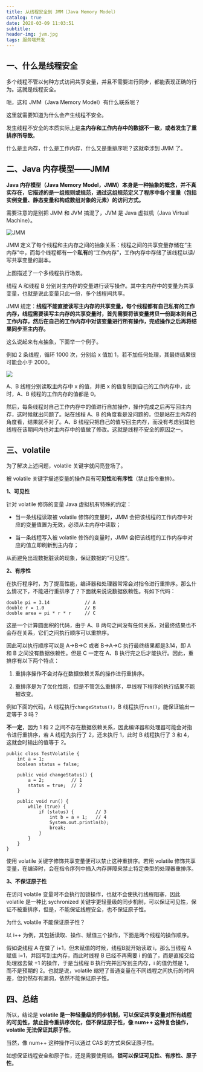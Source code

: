 ```yaml
---
title: 从线程安全到 JMM（Java Memory Model）
catalog: true
date: 2020-03-09 11:03:51
subtitle:
header-img: jvm.jpg
tags: 服务端开发
---
```


## 一、什么是线程安全
多个线程不管以何种方式访问共享变量，并且不需要进行同步，都能表现正确的行为。这就是线程安全。

呃，这和 JMM（Java Memory Model）有什么联系呢？

这里就需要知道为什么会产生线程不安全。

发生线程不安全的本质实际上是**主内存和工作内存中的数据不一致，或者发生了重排序所导致**。

什么是主内存，什么是工作内存，什么又是重排序呢？这就牵涉到 JMM 了。

## 二、Java 内存模型——JMM

**Java 内存模型（Java Memory Model，JMM）本身是一种抽象的概念，并不真实存在，它描述的是一组规则或规范，通过这组规范定义了程序中各个变量（包括实例变量、静态变量和构成数组对象的元素）的访问方式。**

需要注意的是别把 JMM 和 JVM 搞混了，JVM 是 Java 虚拟机（Java Virtual Machine）。

![JMM](https://upload-images.jianshu.io/upload_images/2708793-8269e831fc0e6f19.png?imageMogr2/auto-orient/strip%7CimageView2/2/w/1240)

JMM 定义了每个线程和主内存之间的抽象关系：线程之间的共享变量存储在“主内存”中，而每个线程都有一个**私有**的“工作内存”，工作内存中存储了该线程以读/写共享变量的副本。

上图描述了一个多线程执行场景。

线程 A 和线程 B 分别对主内存的变量进行读写操作。其中主内存中的变量为共享变量，也就是说此变量只此一份，多个线程间共享。

JMM 规定：**线程不能直接读写主内存的共享变量，每个线程都有自己私有的工作内存，线程需要读写主内存的共享变量时，首先需要将该变量拷贝一份副本到自己工作内存，然后在自己的工作内存中对该变量进行所有操作，完成操作之后再将结果同步至主内存。**

这么说起来有点抽象，下面举一个例子。

例如 2 条线程，循环 1000 次，分别给 x 值加 1，若不加任何处理，其最终结果很可能会小于 2000。

![](https://upload-images.jianshu.io/upload_images/2708793-adb394f5498e0707.png?imageMogr2/auto-orient/strip%7CimageView2/2/w/1240)

A、B 线程分别读取主内存中 x 的值，并把 x 的值复制到自己的工作内存中，此时，A、B 线程的工作内存的值都是 0。

然后，每条线程对自己工作内存中的值进行自加操作，操作完成之后再写回主内存，这时候就出问题了。站在线程 A、B 的角度看是没问题的，但是站在主内存的角度看，结果就不对了。A、B 线程只把自己的值写回主内存，而没有考虑到其他线程在该期间内也对主内存中的值做了修改。这就是线程不安全的原因之一。

## 三、volatile
为了解决上述问题，volatile 关键字就闪亮登场了。

被 volatile 关键字描述变量的操作具有**可见性**和**有序性**（禁止指令重排）。

**1、可见性**

针对 volatile 修饰的变量 Java 虚拟机有特殊的约定：

* 当一条线程读取被 volatile 修饰的变量时，JMM 会把该线程的工作内存中对应的变量值置为无效，必须从主内存中读取；

* 当一条线程写入被 volatile 修饰的变量时，JMM 会把该线程的工作内存中对应的值立即刷新到主内存；

从而避免出现数据脏读的现象，保证数据的“可见性”。

**2、有序性**

在执行程序时，为了提高性能，编译器和处理器常常会对指令进行重排序。那么什么情况下，不能进行重排序了？下面就来说说数据依赖性。有如下代码：
```
double pi = 3.14             // A
double r = 1.0               // B
double area = pi * r * r     // C
```
这是一个计算圆面积的代码，由于 A、B 两句之间没有任何关系，对最终结果也不会存在关系，它们之间执行顺序可以重排序。

因此可以执行顺序可以是 A->B->C 或者 B->A->C 执行最终结果都是3.14，即 A 和 B 之间没有数据依赖性。但是 C 一定在 A、B 执行完之后才能执行。因此，重排序有以下两个特点：

1. 重排序操作不会对存在数据依赖关系的操作进行重排序。

2. 重排序是为了优化性能，但是不管怎么重排序，单线程下程序的执行结果不能被改变。

例如下面的代码，A 线程执行`changeStatus()`，B 线程执行`run()`，能保证输出一定等于 3 吗？

**不一定**，因为 1 和 2 之间不存在数据依赖关系，因此编译器和处理器可能会对指令进行重排序，若 A 线程先执行了 2，还未执行 1，此时 B 线程执行了 3 和 4，这就会时输出的值等于 2。

```
public class TestVolatile {
    int a = 1;
    boolean status = false;

    public void changeStatus() {
        a = 2;          // 1
        status = true;  // 2
    }

    public void run() {
        while (true) {
            if (status) {        // 3
                int b = a + 1;   // 4
                System.out.println(b);
                break;
            }
        }    
    }
}
```

使用 volatile 关键字修饰共享变量便可以禁止这种重排序。若用 volatile 修饰共享变量，在编译时，会在指令序列中插入内存屏障来禁止特定类型的处理器重排序。


**3、不保证原子性**

在访问 volatile 变量时不会执行加锁操作，也就不会使执行线程阻塞，因此 volatile 是一种比 sychronized 关键字更轻量级的同步机制，可以保证可见性，保证不被重排序，但是，不能保证线程安全，也不保证原子性。

为什么 volatile 不能保证原子性？

以 i++ 为例，其包括读取、操作、赋值三个操作，下面是两个线程的操作顺序。

假如说线程 A 在做了 i+1，但未赋值的时候，线程B就开始读取 i，那么当线程 A 赋值 i=1，并回写到主内存，而此时线程 B 已经不再需要 i 的值了，而是直接交给处理器去做 +1 的操作，于是当线程 B 执行完并回写到主内存，i 的值仍然是 1，而不是预期的 2。也就是说，volatile 缩短了普通变量在不同线程之间执行的时间差，但仍然存有漏洞，依然不能保证原子性。

## 四、总结

所以，结论是 **volatile 是一种轻量级的同步机制，可以保证共享变量对所有线程的可见性，禁止指令重排序优化，但不保证原子性，像 num++ 这种复合操作，volatile 无法保证其原子性**。

当然，像 num++ 这种操作可以通过 CAS 的方式来保证原子性。

如想保证线程安全和原子性，还是需要使用锁。**锁可以保证可见性、有序性、原子性**。